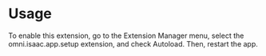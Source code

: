 # Usage

To enable this extension, go to the Extension Manager menu, select the omni.isaac.app.setup extension, and check Autoload. Then, restart the app.
